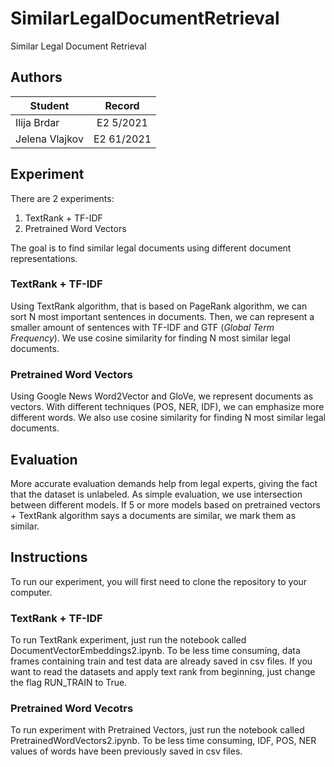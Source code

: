 # SimilarLegalDocumentRetrieval
Similar Legal Document Retrieval 

## Authors 
| Student          | Record        |
| -----------------|:-------------:|
| Ilija Brdar      | E2 5/2021     |
| Jelena Vlajkov   | E2 61/2021    |


## Experiment 

There are 2 experiments: 
1. TextRank + TF-IDF
2. Pretrained Word Vectors

The goal is to find similar legal documents using different document representations. 

### TextRank + TF-IDF
Using TextRank algorithm, that is based on PageRank algorithm, we can sort N most important sentences in documents.
Then, we can represent a smaller amount of sentences with TF-IDF and GTF (*Global Term Frequency*). We use cosine similarity for finding N most similar legal documents.

### Pretrained Word Vectors
Using Google News Word2Vector and GloVe, we represent documents as vectors. With different techniques (POS, NER, IDF), we can emphasize more different words. We also use cosine similarity for finding N most similar legal documents.

## Evaluation
More accurate evaluation demands help from legal experts, giving the fact that the dataset is unlabeled. 
As simple evaluation, we use intersection between different models. If 5 or more models based on pretrained vectors + TextRank algorithm says a documents are similar, we mark them as similar.

## Instructions 
To run our experiment, you will first need to clone the repository to your computer. 

### TextRank + TF-IDF 
To run TextRank experiment, just run the notebook called DocumentVectorEmbeddings2.ipynb. To be less time consuming, data frames containing train and test data are already saved in csv files.
If you want to read the datasets and apply text rank from beginning, just change the flag RUN_TRAIN to True.

### Pretrained Word Vecotrs
To run experiment with Pretrained Vectors, just run the notebook called PretrainedWordVectors2.ipynb. To be less time consuming, IDF, POS, NER values of words have been previously saved in csv files. 


